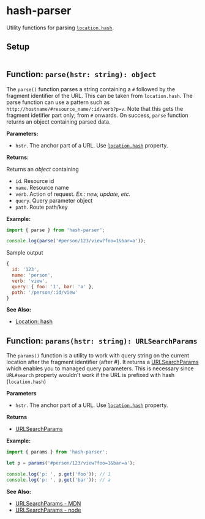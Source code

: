 # hash-parser

Utility functions for parsing [`location.hash`](https://developer.mozilla.org/en-US/docs/Web/API/Location/hash).

## Setup
```
```


## Function: `parse(hstr: string): object`

The `parse()` function parses a string containing a `#` followed by the fragment identifier of the URL. This can be taken from `location.hash`. The parse function can use a pattern such as `http://hostname/#resource_name/:id/verb?p=v`. Note that this gets the fragment idetifier part only; from `#` onwards. On success, `parse` function returns an object containing parsed data.

**Parameters:**

- `hstr`. The anchor part of a URL. Use [`location.hash`](https://developer.mozilla.org/en-US/docs/Web/API/Location/hash) property.

**Returns:**

Returns an *object* containing

- `id`. Resource id
- `name`. Resource name
- `verb`. Action of request. *Ex.: new, update, etc.*
- `query`. Query parameter object
- `path`. Route path/key

**Example:**

```javascript
import { parse } from 'hash-parser';

console.log(parse('#person/123/view?foo=1&bar=a'));
```

Sample output

```javascript
{
  id: '123',
  name: 'person',
  verb: 'view',
  query: { foo: '1', bar: 'a' },
  path: '/person/:id/view'
}
```

**See Also:**

- [Location: hash](https://developer.mozilla.org/en-US/docs/Web/API/Location/hash)


## Function: `params(hstr: string): URLSearchParams`

The `params()` function is a utility to work with query string on the current location after the fragment identifier (after #). It returns a [URLSearchParams](https://developer.mozilla.org/en-US/docs/Web/API/URLSearchParams) which enables you to managed query parameters. This is necessary since `URL#search` property wouldn't work if the URL is prefixed with hash (`location.hash`)

**Parameters**

- `hstr`. The anchor part of a URL. Use [`location.hash`](https://developer.mozilla.org/en-US/docs/Web/API/Location/hash) property.

**Returns**

- [URLSearchParams](https://developer.mozilla.org/en-US/docs/Web/API/URLSearchParams)

**Example:**

```javascript
import { params } from 'hash-parser';

let p = params('#person/123/view?foo=1&bar=a');

console.log('p: ', p.get('foo')); // 1
console.log('p: ', p.get('bar')); // a
```

**See Also:**

- [URLSearchParams - MDN](https://developer.mozilla.org/en-US/docs/Web/API/URLSearchParams)
- [URLSearchParams - node](https://nodejs.org/dist/latest-v16.x/docs/api/url.html#url_class_urlsearchparams)
